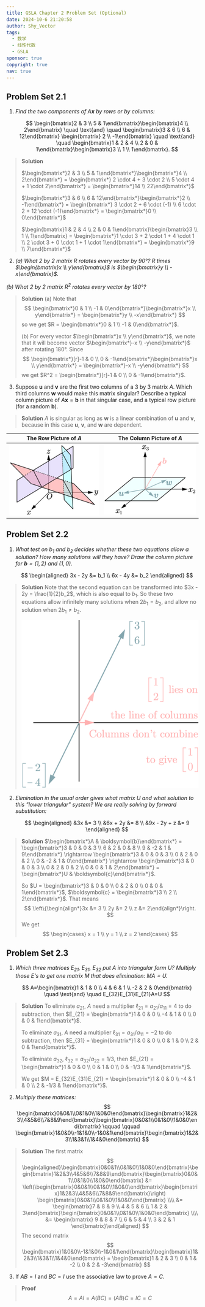 ```yaml
---
title: GSLA Chapter 2 Problem Set (Optional)
date: 2024-10-6 21:20:58
author: Shy_Vector
tags:
  - 数学
  - 线性代数
  - GSLA
sponsor: true
copyright: true
nav: true
---
```


## Problem Set 2.1

1. *Find the two components of $A \boldsymbol{x}$ by rows or by columns:*

   $$
     \begin{bmatrix}2 & 3 \\ 5 & 1\end{bmatrix}\begin{bmatrix}4 \\ 2\end{bmatrix} \quad \text{and} \quad \begin{bmatrix}3 & 6 \\ 6 & 12\end{bmatrix} \begin{bmatrix} 2 \\ -1\end{bmatrix} \quad \text{and} \quad \begin{bmatrix}1 & 2 & 4 \\ 2 & 0 & 1\end{bmatrix}\begin{bmatrix}3 \\ 1 \\ 1\end{bmatrix}.
   $$

> **Solution**
>
> $\begin{bmatrix*}2 & 3 \\ 5 & 1\end{bmatrix*}\begin{bmatrix*}4 \\ 2\end{bmatrix*} = \begin{bmatrix*} 2 \cdot 4 + 3 \cdot 2 \\ 5 \cdot 4 + 1 \cdot 2\end{bmatrix*} = \begin{bmatrix*}14 \\ 22\end{bmatrix*}$
>
> $\begin{bmatrix*}3 & 6 \\ 6 & 12\end{bmatrix*}\begin{bmatrix*}2 \\ -1\end{bmatrix*} = \begin{bmatrix*} 3 \cdot 2 + 6 \cdot (-1) \\ 6 \cdot 2 + 12 \cdot (-1)\end{bmatrix*} = \begin{bmatrix*}0 \\ 0\end{bmatrix*}$
>
> $\begin{bmatrix}1 & 2 & 4 \\ 2 & 0 & 1\end{bmatrix}\begin{bmatrix}3 \\ 1 \\ 1\end{bmatrix} = \begin{bmatrix*}1 \cdot 3 + 2 \cdot 1 + 4 \cdot 1 \\ 2 \cdot 3 + 0 \cdot 1 + 1 \cdot 1\end{bmatrix*} = \begin{bmatrix*}9 \\ 7\end{bmatrix*}$

2. *(a) What 2 by 2 matrix $R$ rotates every vector by 90°? $R$ times $\begin{bmatrix}x \\ y\end{bmatrix}$ is $\begin{bmatrix}y \\ -x\end{bmatrix}$.*

 *(b) What 2 by 2 matrix $R^2$ rotates every vector by 180°?*

 > **Solution**
 > (a) Note that
 > $$
 > \begin{bmatrix*}0 & 1 \\ -1 & 0\end{bmatrix*}\begin{bmatrix*}x \\ y\end{bmatrix*} = \begin{bmatrix*}y \\ -x\end{bmatrix*}
 > $$
 > so we get $R = \begin{bmatrix*}0 & 1 \\ -1 & 0\end{bmatrix*}$.
 >
 > (b) For every vector $\begin{bmatrix*}x \\ y\end{bmatrix*}$, we note that it will become vector $\begin{bmatrix*}-x \\ -y\end{bmatrix*}$ after rotating 180°. Since
 > $$
 > \begin{bmatrix*}[r]-1 & 0 \\ 0 & -1\end{bmatrix*}\begin{bmatrix*}x \\ y\end{bmatrix*} = \begin{bmatrix*}-x \\ -y\end{bmatrix*}
 > $$
 > we get $R^2 = \begin{bmatrix*}[r]-1 & 0 \\ 0 & -1\end{bmatrix*}$.

3. Suppose $\boldsymbol{u}$ and $\boldsymbol{v}$ are the first two columns of a 3 by 3 matrix $A$. Which third columns $\boldsymbol{w}$ would make this matrix singular? Describe a typical column picture of $A \boldsymbol{x} = \boldsymbol{b}$ in that singular case, and a typical row picture (for a random $\boldsymbol{b}$).

> **Solution**
> $A$ is singular as long as $\boldsymbol{w}$ is a linear combination of $\boldsymbol{u}$ and $\boldsymbol{v}$, because in this case $\boldsymbol{u}$, $\boldsymbol{v}$, and $\boldsymbol{w}$ are dependent.

|   The Row Picture of $A$    |  The Column Picture of $A$  |
| :-------------------------: | :-------------------------: |
| ![1](./GSLA_Chapter_2/GSLA_Chapter_2_1.png) | ![2](./GSLA_Chapter_2/GSLA_Chapter_2_2.png) |

## Problem Set 2.2

1. *What test on $b_1$ and $b_2$ decides whether these two equations allow a solution? How many solutions will they have? Draw the column picture for $\boldsymbol{b} = (1, 2)$ and $(1, 0)$.*

   $$
   \begin{aligned}
     3x - 2y &= b_1 \\
     6x - 4y &= b_2
   \end{aligned}
   $$

> **Solution**
> Note that the second equation can be transformed into $3x - 2y = \frac{1}{2}b_2$, which is also equal to $b_1$. So these two equations allow infinitely many solutions when $2b_1 = b_2$, and allow no solution when $2b_1 \ne b_2$.
>
> ![3](./GSLA_Chapter_2/GSLA_Chapter_2_3.png)

2. *Elimination in the usual order gives what matrix $U$ and what solution to this "lower triangular" system? We are really solving by forward substitution:*

   $$
   \begin{aligned}
    &3x &= 3 \\
    &6x + 2y &= 8 \\
    &9x - 2y + z &= 9
   \end{aligned}
   $$

> **Solution**
> $\begin{bmatrix*}A & \boldsymbol{b}\end{bmatrix*} = \begin{bmatrix*}3 & 0 & 0 & 3 \\ 6 & 2 & 0 & 8 \\ 9 & -2 & 1 & 9\end{bmatrix*} \rightarrow \begin{bmatrix*}3 & 0 & 0 & 3 \\ 0 & 2 & 0 & 2 \\ 0 & -2 & 1 & 0\end{bmatrix*} \rightarrow \begin{bmatrix*}3 & 0 & 0 & 3 \\ 0 & 2 & 0 & 2 \\ 0 & 0 & 1 & 2\end{bmatrix*} = \begin{bmatrix*}U & \boldsymbol{c}\end{bmatrix*}$.
>
> So $U = \begin{bmatrix*}3 & 0 & 0 \\ 0 & 2 & 0 \\ 0 & 0 & 1\end{bmatrix*}$, $\boldsymbol{c} = \begin{bmatrix*}3 \\ 2 \\ 2\end{bmatrix*}$. That means
> $$
> \left\{\begin{align*}3x &= 3 \\ 2y &= 2 \\ z &= 2\end{align*}\right.
> $$
> We get
> $$
> \begin{cases}
> x = 1 \\
> y = 1 \\
> z = 2
> \end{cases}
> $$

## Problem Set 2.3

1. *Which three matrices $E_{21}$, $E_{31}$, $E_{32}$ put $A$ into triangular form $U$? Multiply those $E$'s to get one matrix $M$ that does elimination: $MA=U$.*

   $$
   A=\begin{bmatrix}1 & 1 & 0 \\ 4 & 6 & 1 \\ -2 & 2 & 0\end{bmatrix} \quad \text{and} \quad E_{32}E_{31}E_{21}A=U
   $$

> **Solution**
> To eliminate $a_{21}$, $A$ need a multiplier $\ell_{21} = a_{21}/a_{11} = 4$ to do subtraction, then $E_{21} = \begin{bmatrix*}1 & 0 & 0 \\ -4 & 1 & 0 \\ 0 & 0 & 1\end{bmatrix*}$.
>
> To eliminate $a_{31}$, $A$ need a multiplier $\ell_{31} = a_{31}/a_{11} = -2$ to do subtraction, then $E_{31} = \begin{bmatrix*}1 & 0 & 0 \\ 0 & 1 & 0 \\ 2 & 0 & 1\end{bmatrix*}$.
>
> To eliminate $a_{32}$,  $\ell_{32} = a_{32}/a_{22} = 1/3$, then $E_{21} = \begin{bmatrix*}1 & 0 & 0 \\ 0 & 1 & 0 \\ 0 & -1/3 & 1\end{bmatrix*}$.
>
> We get $M = E_{32}E_{31}E_{21} = \begin{bmatrix*}1 & 0 & 0 \\ -4 & 1 & 0 \\ 2 & -1/3 & 1\end{bmatrix*}$.

2. *Multiply these matrices:*
   $$
   \begin{bmatrix}0&0&1\\0&1&0\\1&0&0\end{bmatrix}\begin{bmatrix}1&2&3\\4&5&6\\7&8&9\end{bmatrix}\begin{bmatrix}0&0&1\\0&1&0\\1&0&0\end{bmatrix} \qquad \qquad \begin{bmatrix}1&0&0\\-1&1&0\\-1&0&1\end{bmatrix}\begin{bmatrix}1&2&3\\1&3&1\\1&4&0\end{bmatrix}
   $$

> **Solution**
> The first matrix
> $$
> \begin{aligned}\begin{bmatrix}0&0&1\\0&1&0\\1&0&0\end{bmatrix}\begin{bmatrix}1&2&3\\4&5&6\\7&8&9\end{bmatrix}\begin{bmatrix}0&0&1\\0&1&0\\1&0&0\end{bmatrix} &= \left(\begin{bmatrix}0&0&1\\0&1&0\\1&0&0\end{bmatrix}\begin{bmatrix}1&2&3\\4&5&6\\7&8&9\end{bmatrix}\right) \begin{bmatrix}0&0&1\\0&1&0\\1&0&0\end{bmatrix} \\\\ &= \begin{bmatrix}7 & 8 & 9 \\ 4 & 5 & 6 \\ 1 & 2 & 3\end{bmatrix}\begin{bmatrix}0&0&1\\0&1&0\\1&0&0\end{bmatrix} \\\\ &= \begin{bmatrix} 9 & 8 & 7 \\ 6 & 5 & 4 \\ 3 & 2 & 1 \end{bmatrix}\end{aligned}
> $$
> The second matrix
> $$
>  \begin{bmatrix}1&0&0\\-1&1&0\\-1&0&1\end{bmatrix}\begin{bmatrix}1&2&3\\1&3&1\\1&4&0\end{bmatrix} = \begin{bmatrix}1 & 2 & 3 \\ 0 & 1 & -2 \\ 0 & 2 & -3\end{bmatrix}
> $$
>

3. If $AB = I$ and $BC = I$ use the associative law to prove $A = C$.

> **Proof**
> $$
> A = AI = A(BC) = (AB)C = IC = C
> $$
